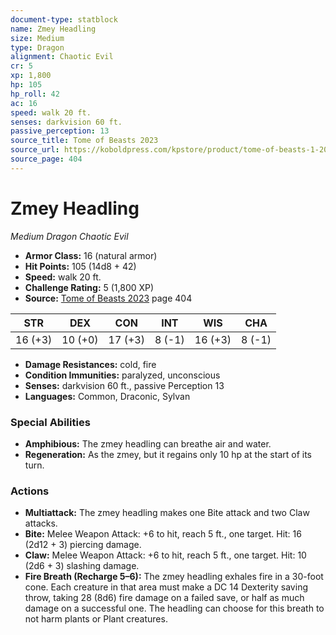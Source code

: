 ```yaml
---
document-type: statblock
name: Zmey Headling
size: Medium
type: Dragon
alignment: Chaotic Evil
cr: 5
xp: 1,800
hp: 105
hp_roll: 42
ac: 16
speed: walk 20 ft.
senses: darkvision 60 ft. 
passive_perception: 13
source_title: Tome of Beasts 2023
source_url: https://koboldpress.com/kpstore/product/tome-of-beasts-1-2023-edition/
source_page: 404
---
```


# Zmey Headling

*Medium* *Dragon* *Chaotic Evil*

- **Armor Class:** 16 (natural armor)
- **Hit Points:** 105 (14d8 + 42)
- **Speed:** walk 20 ft.
- **Challenge Rating:** 5 (1,800 XP)
- **Source:** [Tome of Beasts 2023](https://koboldpress.com/kpstore/product/tome-of-beasts-1-2023-edition/) page 404

| STR | DEX | CON | INT | WIS | CHA |
| --- | --- | --- | --- | --- | --- |
| 16 (+3) | 10 (+0) | 17 (+3) | 8 (-1) | 16 (+3) | 8 (-1) |

- **Damage Resistances:** cold, fire
- **Condition Immunities:** paralyzed, unconscious
- **Senses:** darkvision 60 ft., passive Perception 13
- **Languages:** Common, Draconic, Sylvan

### Special Abilities

- **Amphibious:** The zmey headling can breathe air and water.
- **Regeneration:** As the zmey, but it regains only 10 hp at the start of its turn.

### Actions

- **Multiattack:** The zmey headling makes one Bite attack and two Claw attacks.
- **Bite:** Melee Weapon Attack: +6 to hit, reach 5 ft., one target. Hit: 16 (2d12 + 3) piercing damage.
- **Claw:** Melee Weapon Attack: +6 to hit, reach 5 ft., one target. Hit: 10 (2d6 + 3) slashing damage.
- **Fire Breath (Recharge 5–6):** The zmey headling exhales fire in a 30-foot cone. Each creature in that area must make a DC 14 Dexterity saving throw, taking 28 (8d6) fire damage on a failed save, or half as much damage on a successful one. The headling can choose for this breath to not harm plants or Plant creatures.
